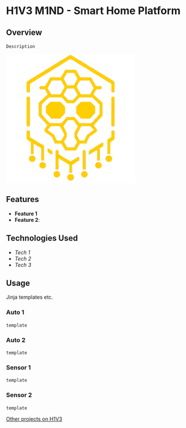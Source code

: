 # H1V3 M1ND - Smart Home Platform

## Overview

	Description

![alt](../img/icons/h1v3-m1nd.png)

## Features

- **Feature 1**
- **Feature 2**:
  
## Technologies Used

- *Tech 1*
- *Tech 2*
- *Tech 3*

## Usage

Jinja templates etc.

### Auto 1
	
	template

### Auto 2
	
	template

### Sensor 1
	
	template

### Sensor 2

	template

[Other projects on H1V3](../README.md)
